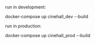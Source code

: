 run in development:

docker-compose up cinehall_dev --build

run in production:

docker-compose up cinehall_prod --build
